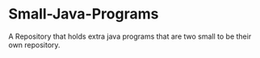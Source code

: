# Small-Java-Programs
A Repository that holds extra java programs that are two small to be their own repository.
